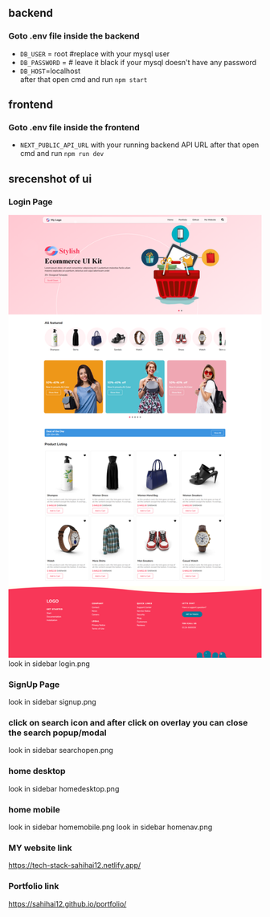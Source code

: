## backend

### Goto .env file inside the backend
- `DB_USER` = root   #replace with your mysql user
- `DB_PASSWORD` = # leave it black if your mysql doesn't have any password         
- `DB_HOST`=localhost     
after that open cmd and run `npm start`


## frontend

### Goto .env file inside the frontend
- `NEXT_PUBLIC_API_URL` with your running backend API URL
after that open cmd and run `npm run dev`


## srecenshot of ui

### Login Page
![login](https://github.com/sahihai12/home-page-next/blob/main/desktop.png)
look in sidebar login.png

### SignUp Page
look in sidebar signup.png


### click on search icon and after click on overlay you can close the search popup/modal
look in sidebar searchopen.png

### home desktop
look in sidebar homedesktop.png


### home mobile
look in sidebar homemobile.png
look in sidebar homenav.png


### MY website link
https://tech-stack-sahihai12.netlify.app/

### Portfolio link
https://sahihai12.github.io/portfolio/

